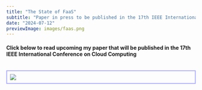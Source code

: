 ```yaml
---
title: "The State of FaaS"
subtitle: "Paper in press to be published in the 17th IEEE International Conference on Cloud Computing (CLOUD). IEEE Computer Society"
date: "2024-07-12"
previewImage: images/faas.png
---
```


#### Click below to read upcoming my paper that will be published in the 17th IEEE International Conference on Cloud Computing

<br/>
<a href="/pdfs/State_Of_FaaS_Accepted_Version.pdf" target="_blank" rel="noopener" >
<div style="border: 2px solid #0000ff54; padding: 0.5rem; max-width: 500px">
<img src="/images/faaslarge.png">
</div>
</a>
